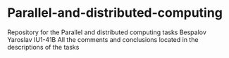 # Parallel-and-distributed-computing
Repository for the Parallel and distributed computing tasks 
Bespalov Yaroslav IU1-41B
All the comments and conclusions located in the descriptions of the tasks
